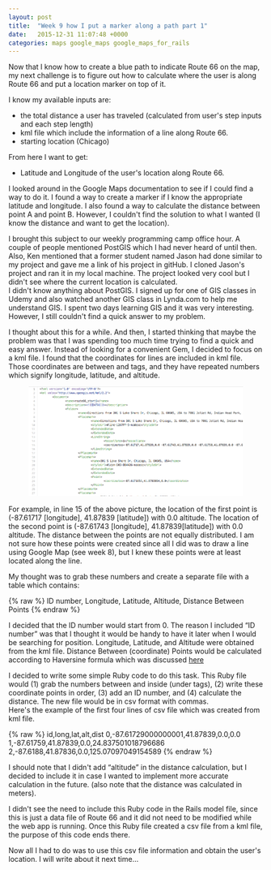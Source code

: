 ```yaml
---
layout: post
title:  "Week 9 how I put a marker along a path part 1"
date:   2015-12-31 11:07:48 +0000
categories: maps google_maps google_maps_for_rails
---
```

Now that I know how to create a blue path to indicate Route 66 on the map, my next challenge is to figure out how to calculate where the user is along Route 66 and put a location marker on top of it.  



I know my available inputs are:

* the total distance a user has traveled (calculated from user's step inputs and each step length)
* kml file which include the information of a line along Route 66.
* starting location (Chicago)


From here I want to get:

* Latitude and Longitude of the user's location along Route 66.


I looked around in the Google Maps documentation to see if I could find a way to do it.  I found a way to create a marker if I know the appropriate latitude and longitude.  I also found a way to calculate the distance between point A and point B.  However, I couldn't find the solution to what I wanted (I know the distance and want to get the location).  

I brought this subject to our weekly programming camp office hour.  A couple of people mentioned PostGIS which I had never heard of until then.  Also, Ken mentioned that a former student named Jason had done similar to my project and gave me a link of his project in gitHub.  I cloned Jason's project and ran it in my local machine.  The project looked very cool but I didn't see where the current location is calculated.  
I didn't know anything about PostGIS.  I signed up for one of GIS classes in Udemy and also watched another GIS class in Lynda.com to help me understand GIS.  I spent two days learning GIS and it was very interesting.  However, I still couldn't find a quick answer to my problem. 


I thought about this for a while.  And then, I started thinking that maybe the problem was that I was spending too much time trying to find a quick and easy answer.  Instead of looking for a convenient Gem, I decided to focus on a kml file.  I found that the coordinates for lines are included in kml file.  Those coordinates are between <coordinates> and </coordinates> tags, and they have repeated numbers which signify longitude, latitude, and altitude.  

<figure>
  <a href="/images/screen-shot-kml-file.png"><img src="/images/screen-shot-kml-file.png"></a>
</figure>

For example, in line 15 of the above picture, the location of the first point is (-87.61717 [longitude], 41.87839 [latitude]) with 0.0 altitude.  The location of the second point is (-87.61743 [longitude], 41.87839[latitude]) with 0.0 altitude.  The distance between the points are not equally distributed.  I am not sure how these points were created since all I did was to draw a line using Google Map (see week 8), but I knew these points were at least located along the line.  

My thought was to grab these numbers and create a separate file with a table which contains:


  {% raw %}
    ID number, Longitude, Latitude, Altitude, Distance Between Points
  {% endraw %}


I decided that the ID number would start from 0.  The reason I included “ID number” was that I thought it would be handy to have it later when I would be searching for position.  Longitude, Latitude, and Altitude were obtained from the kml file.  Distance Between (coordinate) Points would be calculated according to Haversine formula which was discussed [here][haversine-formula]


I decided to write some simple Ruby code to do this task.  This Ruby file would (1) grab the numbers between <coordinates> and </coordinates> inside <LineString> (under <tessellate> tags), (2) write these coordinate points in order, (3) add an ID number, and (4) calculate the distance.  The new file would be in csv format with commas.  
Here's the example of the first four lines of csv file which was created from kml file.


  {% raw %}
    id,long,lat,alt,dist
    0,-87.61729000000001,41.87839,0.0,0.0
    1,-87.61759,41.87839,0.0,24.837501018796686
    2,-87.6188,41.87836,0.0,125.07097049154589
  {% endraw %}


I should note that I didn't add “altitude” in the distance calculation, but I decided to include it in case I wanted to implement more accurate calculation in the future.  (also note that the distance was calculated in meters).

I didn't see the need to include this Ruby code in the Rails model file, since this is just a data file of Route 66 and it did not need to be modified while the web app is running.  Once this Ruby file created a csv file from a kml file, the purpose of this code ends there. 

Now all I had to do was to use this csv file information and obtain the user's location.  I will write about it next time...

[haversine-formula]: http://stackoverflow.com/questions/27928/calculate-distance-between-two-latitude-longitude-points-haversine-formula